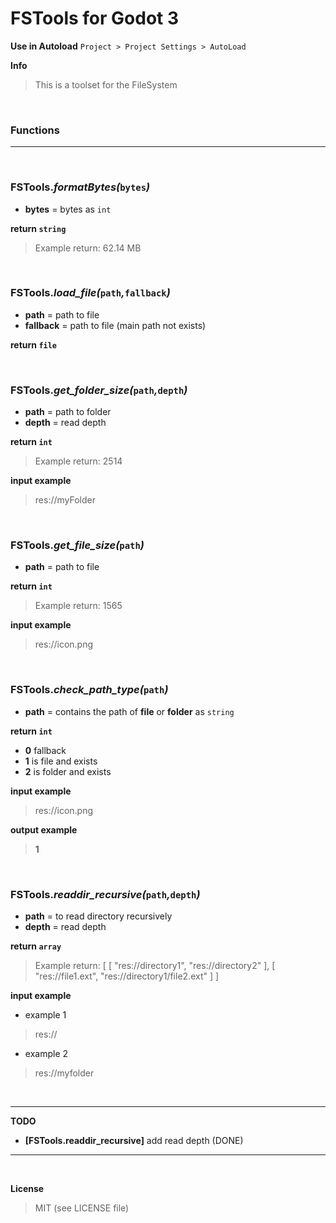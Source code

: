 # FSTools for Godot 3

**Use in Autoload** `Project > Project Settings > AutoLoad`


**Info**
> This is a toolset for the FileSystem

<br />

### Functions

___

<br />

### **FSTools._formatBytes(_`bytes`_)_**

+ **bytes** = bytes as `int`

**return `string`**
> Example return: 62.14 MB

<br />

### **FSTools._load_file(_`path`_,_`fallback`_)_**

+ **path** = path to file
+ **fallback** = path to file (main path not exists)

**return `file`**

<br />

### **FSTools._get_folder_size(_`path`_,_`depth`_)_**

+ **path** = path to folder
+ **depth** = read depth

**return `int`**
> Example return: 2514

**input example**
> res://myFolder

<br />

### **FSTools._get_file_size(_`path`_)_**

+ **path** = path to file

**return `int`**
> Example return: 1565

**input example**
> res://icon.png

<br />

### **FSTools._check_path_type(_`path`_)_**

+ **path** = contains the path of **file** or **folder** as `string`

**return `int`**
+ **0** fallback
+ **1** is file and exists
+ **2** is folder and exists

**input example**
> res://icon.png

**output example**
> **1**

<br />

### **FSTools._readdir_recursive(_`path`_,_`depth`_)_**

+ **path** = to read directory recursively
+ **depth** = read depth

**return `array`**
> Example return: [ [ "res://directory1", "res://directory2" ], [ "res://file1.ext", "res://directory1/file2.ext" ] ]

**input example**

+ example 1
> res://

+ example 2
> res://myfolder

<br />

___

**TODO**

+ **[FSTools.readdir_recursive]** add read depth (DONE)
___

<br />

**License**

> MIT (see LICENSE file)
